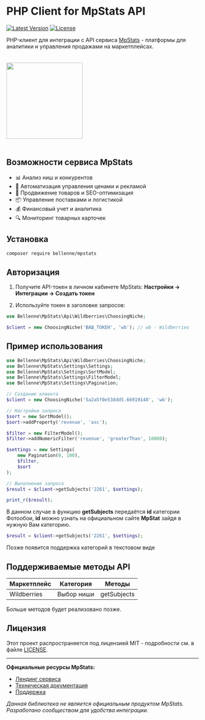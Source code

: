 # PHP Client for MpStats API

[![Latest Version](https://img.shields.io/packagist/v/bellenne/mpstats.svg)](https://packagist.org/packages/bellenne/mpstats)
[![License](https://img.shields.io/github/license/bellenne/mpstats-php-client.svg)](LICENSE)

PHP-клиент для интеграции с API сервиса [MpStats](https://mpstats.io) - платформы для аналитики и управления продажами на маркетплейсах.

<img src="https://static.tildacdn.com/tild3165-6361-4561-b566-643632323366/Group_612.png" 
     width="200"
     style="margin: 20px 0">

## Возможности сервиса MpStats
- 📊 Анализ ниш и конкурентов
- 🤖 Автоматизация управления ценами и рекламой
- 🚀 Продвижение товаров и SEO-оптимизация
- 📦 Управление поставками и логистикой
- 💰 Финансовый учет и аналитика
- 🔍 Мониторинг товарных карточек

## Установка

```bash
composer require bellenne/mpstats
```

## Авторизация

1. Получите API-токен в личном кабинете MpStats:
   **Настройки → Интеграции → Создать токен**
   
2. Используйте токен в заголовке запросов:

```php
use Bellenne\MpStats\Api\Wildberries\ChoosingNiche;

$client = new ChoosingNiche('ВАШ_ТОКЕН', 'wb'); // wb - Wildberries

```

## Пример использования

```php
use Bellenne\MpStats\Api\Wildberries\ChoosingNiche;
use Bellenne\MpStats\Settings\Settings;
use Bellenne\MpStats\Settings\SortModel;
use Bellenne\MpStats\Settings\FilterModel;
use Bellenne\MpStats\Settings\Pagination;

// Создание клиента
$client = new ChoosingNiche('5a2a5f0e538dd5.66919148', 'wb');

// Настройки запроса
$sort = new SortModel();
$sort->addProperty('revenue', 'asc');

$filter = new FilterModel();
$filter->addNumericFilter('revenue', 'greaterThan', 10000);

$settings = new Settings(
    new Pagination(0, 100),
    $filter,
    $sort
);

// Выполнение запроса
$result = $client->getSubjects('2261', $settings);

print_r($result);

```

В данном случае в функцию **getSubjects** передаётся **id** категории Фотообои, **id** можно узнать на официальном сайте **MpStat** зайдя в нужную Вам категорию.


```php 
$result = $client->getSubjects('2261', $settings);
```

Позже появится поддержка категорий в текстовом виде

## Поддерживаемые методы API

| Маркетплейс  | Категория         | Методы          |
|--------------|-------------------|-----------------|
| Wildberries  | Выбор ниши        | getSubjects     |
Больше методов будет реализовано позже.

## Лицензия

Этот проект распространяется под лицензией MIT - подробности см. в файле [LICENSE](LICENSE).

---

**Официальные ресурсы MpStats:**
- [Лендинг сервиса](https://mpstats.io)
- [Техническая документация](https://mpstats.io/api/docs)
- [Поддержка](mailto:help@mpstats.io)

*Данная библиотека не является официальным продуктом MpStats. Разработано сообществом для удобства интеграции.*